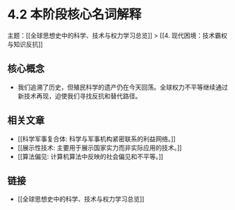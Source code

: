 # 4.2 本阶段核心名词解释

主题：[[全球思想史中的科学、技术与权力学习总览]] > [[4. 现代困境：技术霸权与知识反抗]]

## 核心概念

- 我们追溯了历史，但殖民科学的遗产仍在今天回荡。全球权力不平等继续通过新技术再现，迫使我们寻找反抗和替代路径。

## 相关文章

- [[科学军事复合体: 科学与军事机构紧密联系的利益网络。]]
- [[展示性技术: 主要用于展示国家实力而非实际应用的技术。]]
- [[算法偏见: 计算机算法中反映的社会偏见和不平等。]]

## 链接

- [[全球思想史中的科学、技术与权力学习总览]]
